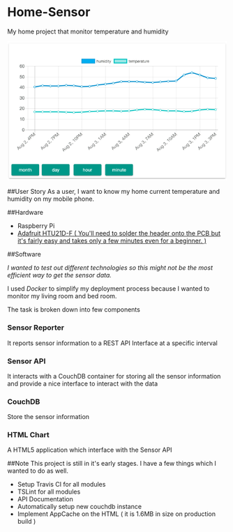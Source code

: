 # Home-Sensor
My home project that monitor temperature and humidity 

![HTML Chart](./images/html_chart_v1_0_1.png)

##User Story
As a user, I want to know my home current temperature and humidity on my mobile phone.

##Hardware

- Raspberry Pi
- [Adafruit HTU21D-F ( You'll need to solder the header onto the PCB but it's fairly easy and takes only a few minutes even for a beginner. )](https://www.adafruit.com/products/1899)

##Software

*I wanted to test out different technologies so this might not be the most efficient way to get the sensor data.*

I used *Docker* to simplify my deployment process because I wanted to monitor my living room and bed room.

The task is broken down into few components 

### Sensor Reporter 
It reports sensor information to a REST API Interface at a specific interval

### Sensor API
It interacts with a CouchDB container for storing all the sensor information and provide a nice interface to interact with the data

### CouchDB
Store the sensor information 
 
### HTML Chart
A HTML5 application which interface with the Sensor API

##Note
This project is still in it's early stages. I have a few things which I wanted to do as well.

- Setup Travis CI for all modules
- TSLint for all modules
- API Documentation
- Automatically setup new couchdb instance
- Implement AppCache on the HTML ( it is 1.6MB in size on production build ) 
